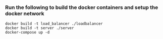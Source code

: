 ### Run the following to build the docker containers and setup the docker network

```
docker build -t load_balancer ./loadbalancer
docker build -t server ./server
docker-compose up -d
```
